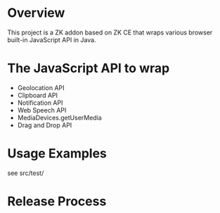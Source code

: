 # Overview
This project is a ZK addon based on ZK CE that wraps various browser built-in JavaScript API in Java.

# The JavaScript API to wrap
* Geolocation API
* Clipboard API
* Notification API
* Web Speech API
* MediaDevices.getUserMedia
* Drag and Drop API

# Usage Examples
see src/test/

# Release Process